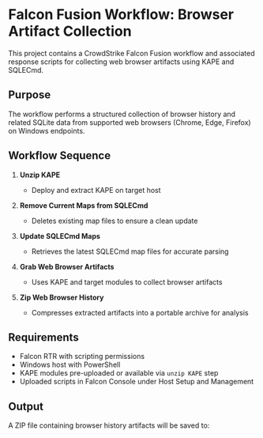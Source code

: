 # Falcon Fusion Workflow: Browser Artifact Collection

This project contains a CrowdStrike Falcon Fusion workflow and associated response scripts for collecting web browser artifacts using KAPE and SQLECmd.

## Purpose

The workflow performs a structured collection of browser history and related SQLite data from supported web browsers (Chrome, Edge, Firefox) on Windows endpoints.

## Workflow Sequence

1. **Unzip KAPE**
   - Deploy and extract KAPE on target host

2. **Remove Current Maps from SQLECmd**
   - Deletes existing map files to ensure a clean update

3. **Update SQLECmd Maps**
   - Retrieves the latest SQLECmd map files for accurate parsing

4. **Grab Web Browser Artifacts**
   - Uses KAPE and target modules to collect browser artifacts

5. **Zip Web Browser History**
   - Compresses extracted artifacts into a portable archive for analysis

## Requirements

- Falcon RTR with scripting permissions
- Windows host with PowerShell
- KAPE modules pre-uploaded or available via `unzip KAPE` step
- Uploaded scripts in Falcon Console under Host Setup and Management

## Output

A ZIP file containing browser history artifacts will be saved to:


